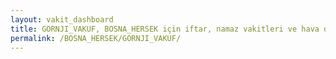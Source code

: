 ```yaml
---
layout: vakit_dashboard
title: GORNJI_VAKUF, BOSNA_HERSEK için iftar, namaz vakitleri ve hava durumu - ilçe/eyalet seç
permalink: /BOSNA_HERSEK/GORNJI_VAKUF/
---
```


<script type="text/javascript">
  var GLOBAL_COUNTRY = 'BOSNA_HERSEK';
  var GLOBAL_CITY = 'GORNJI_VAKUF';
  var GLOBAL_STATE = '';
  var lat = 72;
  var lon = 21;
</script>

